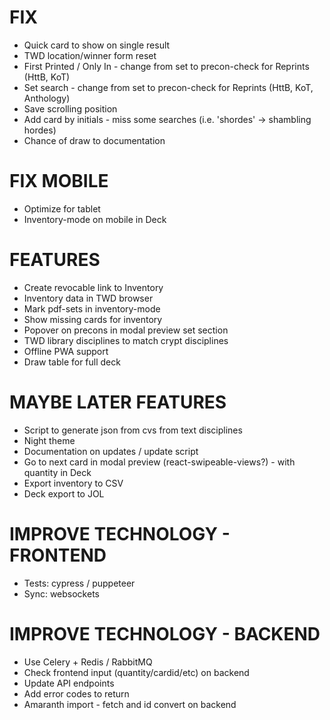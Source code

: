 # FIX
* Quick card to show on single result
* TWD location/winner form reset
* First Printed / Only In - change from set to precon-check for Reprints (HttB, KoT)
* Set search - change from set to precon-check for Reprints (HttB, KoT, Anthology)
* Save scrolling position
* Add card by initials - miss some searches (i.e. 'shordes' -> shambling hordes)
* Chance of draw to documentation

# FIX MOBILE
* Optimize for tablet
* Inventory-mode on mobile in Deck

# FEATURES
* Create revocable link to Inventory
* Inventory data in TWD browser
* Mark pdf-sets in inventory-mode
* Show missing cards for inventory
* Popover on precons in modal preview set section
* TWD library disciplines to match crypt disciplines
* Offline PWA support
* Draw table for full deck

# MAYBE LATER FEATURES
* Script to generate json from cvs from text disciplines
* Night theme
* Documentation on updates / update script
* Go to next card in modal preview (react-swipeable-views?) - with quantity in Deck
* Export inventory to CSV
* Deck export to JOL

# IMPROVE TECHNOLOGY - FRONTEND
* Tests: cypress / puppeteer
* Sync: websockets

# IMPROVE TECHNOLOGY - BACKEND
* Use Celery + Redis / RabbitMQ
* Check frontend input (quantity/cardid/etc) on backend
* Update API endpoints
* Add error codes to return
* Amaranth import - fetch and id convert on backend
